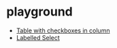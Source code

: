 # playground
- [Table with checkboxes in column](https://carmacleod.github.io/playground/table-with-checkbox-column.html)
- [Labelled Select](https://carmacleod.github.io/playground/labelled-select.html)

